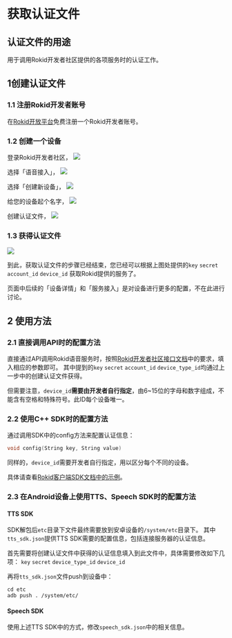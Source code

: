 # 获取认证文件
## 认证文件的用途
用于调用Rokid开发者社区提供的各项服务时的认证工作。

## 1创建认证文件
### 1.1 注册Rokid开发者账号
在[Rokid开放平台](https://developer.rokid.com/)免费注册一个Rokid开发者账号。

### 1.2 创建一个设备
登录Rokid开发者社区，
![](images/14944240848574.jpg)

选择「语音接入」，
![](images/14944242154812.jpg)

选择「创建新设备」，
![](images/14944246510119.jpg)

给您的设备起个名字，
![](images/14944247967580.jpg)

创建认证文件，
![](images/14944249532192.jpg)

### 1.3 获得认证文件
![](images/14944251688272.jpg)

到此，获取认证文件的步骤已经结束，您已经可以根据上图处提供的`key` `secret` `account_id` `device_id` 获取Rokid提供的服务了。

页面中后续的「设备详情」和「服务接入」是对设备进行更多的配置，不在此进行讨论。

## 2 使用方法
### 2.1 直接调用API时的配置方法
直接通过API调用Rokid语音服务时，按照[Rokid开发者社区接口文档](https://github.com/Rokid/rokid-openvoice)中的要求，填入相应的参数即可。
其中提到的`key` `secret` `account_id` `device_type_id`均通过上一步中的创建认证文件获得。

但需要注意，`device_id`**需要由开发者自行指定**，由6~15位的字母和数字组成，不能含有空格和特殊符号。此ID每个设备唯一。

### 2.2 使用C++ SDK时的配置方法
通过调用SDK中的config方法来配置认证信息：

```c++
void config(String key, String value)
```

同样的，`device_id`需要开发者自行指定，用以区分每个不同的设备。

具体请查看[Rokid客户端SDK文档中的示例](/3-ApiReference/rokid-client-sdk-doc.md)。

### 2.3 在Android设备上使用TTS、Speech SDK时的配置方法

#### TTS SDK
SDK解包后`etc`目录下文件最终需要放到安卓设备的`/system/etc`目录下。
其中`tts_sdk.json`提供TTS SDK需要的配置信息，包括连接服务器的认证信息。

首先需要将创建认证文件中获得的认证信息填入到此文件中，具体需要修改如下几项：
`key` `secret` `device_type_id` `device_id`

再将`tts_sdk.json`文件push到设备中：

```text
cd etc
adb push . /system/etc/
```

#### Speech SDK
使用上述TTS SDK中的方式，修改`speech_sdk.json`中的相关信息。


